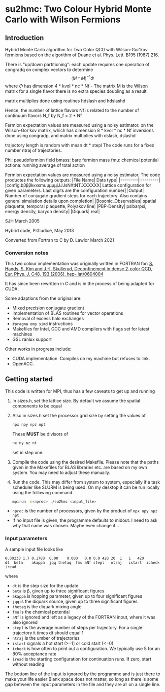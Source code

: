 # su2hmc: Two Colour Hybrid Monte Carlo with Wilson Fermions
## Introduction
Hybrid Monte Carlo algorithm for Two Color QCD with Wilson-Gor'kov fermions
based on the algorithm of Duane et al. Phys. Lett. B195 (1987) 216. 

There is "up/down partitioning": each update requires
one operation of congradq on complex vectors to determine
$$
\left(M\dagger M\right)^{-1}\Phi
$$ 
where $\Phi$ has dimension 4 * kvol * nc * Nf -
The matrix M is the Wilson matrix for a single flavor
there is no extra species doubling as a result

matrix multiplies done using routines hdslash and hdslashd

Hence, the number of lattice flavors Nf is related to the
number of continuum flavors N_f by
              N_f = 2 * Nf

Fermion expectation values are measured using a noisy estimator.
on the Wilson-Gor'kov matrix, which has dimension 8 * kvol * nc * Nf
inversions done using congradp, and matrix multiplies with dslash,
dslashd

trajectory length is random with mean dt * stepl
The code runs for a fixed number ntraj of trajectories.

Phi: pseudofermion field 
bmass: bare fermion mass 
fmu: chemical potential 
actiona: running average of total action

Fermion expectation values are measured using a noisy estimator.
The code productes the following outputs:
|File Name| Data type|
|---------|:---------|
|config.bβββkκκκmuμμμμjJJJsNXtNT.XXXXXX| Lattice configuration for given parameters. Last digits are the configuration number|
|Output|	Number of conjugate gradient steps for each trajectory. Also contains general simulation details upon completion|
|Bosonic_Observables|		spatial plaquette, temporal plaquette, Polyakov line|
|PBP-Density|				psibarpsi, energy density, baryon density|
|Diquark|					real<qq>|

SJH March 2005

Hybrid code, P.Giudice, May 2013
	
Converted from Fortran to C by D. Lawlor March 2021
	
### Conversion notes
This two colour implementation was originally written in FORTRAN for:
[S. Hands, S. Kim and J.-I. Skullerud, Deconfinement in
dense 2-color QCD, Eur. Phys. J. C48, 193 (2006), hep-
lat/0604004](https://arxiv.org/abs/hep-lat/0604004)

It has since been rewritten in C and is in the process of being adapted for CUDA.

Some adaptions from the original are:
-	Mixed precision conjugate gradient
-	Implementation of BLAS routines for vector operations
-	Removal of excess halo exchanges
-	`#pragma omp simd` instructions
-	Makefiles for Intel, GCC and AMD compilers with flags set for latest machines
-	GSL ranlux support

Other works in progress include:
-	CUDA implementation. Compiles on my machine but refuses to link.
-	OpenACC.

## Getting started
This code is written for MPI, thus has a few caveats to get up and running
1.	In sizes.h, set the lattice size. By default we assume the spatial components
	to be equal
2.	Also in sizes.h set the processor grid size by setting the values of
	``` c
	npx npy npz npt
	```
	These **MUST**  be divisors of 
	``` c
	nx ny nz nt
	```
	set in step one.
3.	Compile the code using the desired Makefile. Please note that the paths given in the Makefiles for
	BLAS libraries etc. are based on my own system. You may need to adjust these manually.
4.	Run the code. This may differ from system to system, especially if a task scheduler like SLURM is being used.
	On my desktop it can be run locally using the following command

	``` sh
	mpirun -n<nproc> ./su2hmc <input_file>
	```

-	`nproc` is the number of processors, given by the product of `npx npy npz npt`
-	If no input file is given, the programme defaults to midout. I need to ask why that name was chosen. Maybe even change it...

### Input parameters
A sample input file looks like
```
0.00238	1.7	0.1780	0.00	0.000	0.0	0.0	420	20	1	1	420
dt	beta	akappa	jqq	thetaq	fmu	aNf	stepl	ntraj	istart	icheck	iread
```
where
- `dt` is the step size for the update
- `beta` is β, given up to three significant figures
- `akappa` is hopping parameter, given up to four significant figures
- `jqq` is the diquark source, given up to three significant figures
- `thetaq` is the diquark mixing angle
- `fmu` is the chemical potential
- `aNf` is ignored and left as a legacy of the FORTRAN input, where it was also ignored
- `stepl` is the average number of steps per trajectory. For a single trajectory it times dt should equal 1
- `ntraj` is the umber of trajectories
- `istart` signals a hot start (>=1) or cold start (<=0)
- `icheck` is how often to print out a configuration. We typically use 5 for an 80% acceptance rate
- `iread` is the starting configuration for continuation runs. If zero, start without reading

The bottom line of the input is ignored by the programme and is just there to make your life easier
Blank space does not matter, so long as there is some gap between the input parameters in the file and they are all
on a single line.
